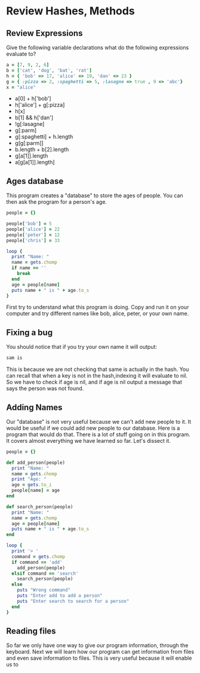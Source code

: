# Review Hashes, Methods

## Review Expressions

Give the following variable declarations what do the following expressions evaluate to?

```ruby
a = [7, 9, 2, 6]
b = ['cat', 'dog', 'bat', 'rat']
h = { 'bob' => 17, 'alice' => 19, 'dan' => 23 }
g = { :pizza => 2, :spaghetti => 5, :lasagne => true , 9 => 'abc'}
x = "alice"
```

- a[0] + h['bob']
- h['alice'] + g[:pizza]
- h[x]
- b[1] && h['dan']
- !g[:lasagne]
- g[:parm]
- g[:spaghetti] + h.length
- g[g[:parm]]
- b.length + b[2].length
- g[a[1]].length
- a[g[a[1]].length]

## Ages database

This program creates a "database" to store the ages of people. You can then ask the program for a person's age.

```ruby
people = {}

people['bob'] = 5
people['alice'] = 22
people['peter'] = 12
people['chris'] = 33

loop {
  print "Name: "
  name = gets.chomp
  if name == ''
    break
  end
  age = people[name]
  puts name + " is " + age.to_s
}
```

First try to understand what this program is doing. Copy and run it on your computer and try different names like bob, alice, peter, or your own name.

## Fixing a bug

You should notice that if you try your own name it will output:

```bash
sam is
```

This is because we are not checking that same is actually in the hash. You can recall that when a key is not in the hash,indexing it will evaluate to nil. So we have to check if age is nil, and if age is nil output a message that says the person was not found.

## Adding Names

Our "database" is not very useful because we can't add new people to it. It would be useful if we could add new people to our database. Here is a program that would do that. There is a lot of stuff going on in this program. It covers almost everything we have learned so far. Let's dissect it.

```ruby
people = {}

def add_person(people)
  print "Name: "
  name = gets.chomp
  print "Age: "
  age = gets.to_i
  people[name] = age
end

def search_person(people)
  print "Name: "
  name = gets.chomp
  age = people[name]
  puts name + " is " + age.to_s
end

loop {
  print '> '
  command = gets.chomp
  if command == 'add'
    add_person(people)
  elsif command == 'search'
    search_person(people)
  else
    puts "Wrong command"
    puts "Enter add to add a person"
    puts "Enter search to search for a person"
  end
}
```

## Reading files

So far we only have one way to give our program information, through the keyboard. Next we will learn how our program can get information from files and even save information to files. This is very useful because it will enable us to 
